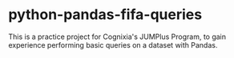 # python-pandas-fifa-queries
This is a practice project for Cognixia's JUMPlus Program, to gain experience performing basic queries on a dataset with Pandas.

